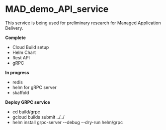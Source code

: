 # MAD_demo_API_service

This service is being used for preliminary research for Managed Application Delivery. 

**Complete**
  * Cloud Build setup
  * Helm Chart
  * Rest API    
  * gRPC

**In progress**
  * redis
  * helm for gRPC server 
  * skaffold


**Deploy GRPC service**
  * cd build/grpc
  * gcloud builds submit ../../
  * helm install grpc-server --debug --dry-run helm/grpc

    